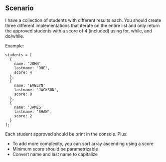 ## Scenario
I have a collection of students with different results each. You should create three different implementations that iterate on the entire list and only return the approved students with a score of 4 (included) using for, while, and do/while.

Example:

```
students = [
  {
    name: 'JOHN'
    lastname: 'DOE',
    score: 4
  },
  {
    name: 'EVELYN'
    lastname: 'JACKSON',
    score: 8
  },
  {
    name: 'JAMES'
    lastname: 'SHAW',
    score: 2
  }
];
```

Each student approved should be print in the console.
Plus:
* To add more complexity, you can sort array ascending using a score
* Minimum score should be parametrizable
* Convert name and last name to capitalize